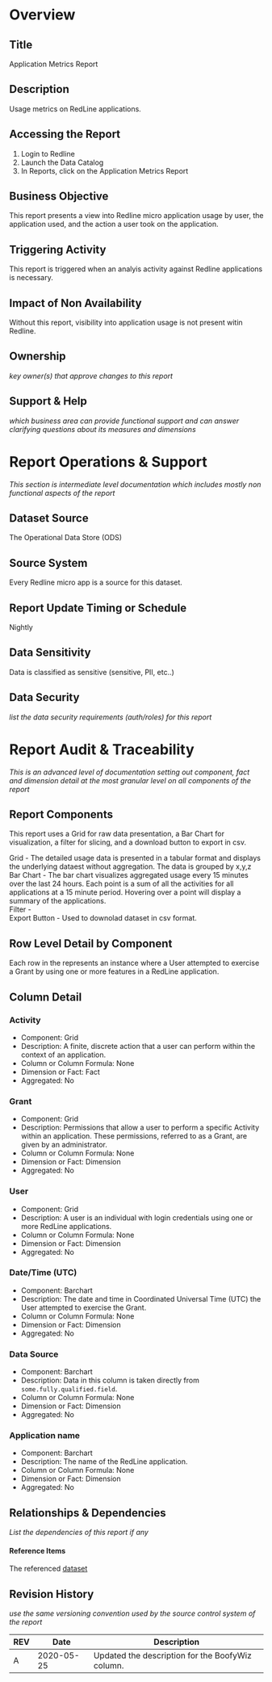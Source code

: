 # Overview

## Title

Application Metrics Report

## Description

Usage metrics on RedLine applications.

## Accessing the Report

1. Login to Redline
2. Launch the Data Catalog
3. In Reports, click on the Application Metrics Report

## Business Objective

This report presents a view into Redline micro application usage by user, the application used, and the action a user took on the application.

## Triggering Activity

This report is triggered when an analyis activity against Redline applications is necessary.

## Impact of Non Availability

Without this report, visibility into application usage is not present witin Redline.

## Ownership

_key owner(s) that approve changes to this report_

## Support & Help

_which business area can provide functional support and can answer clarifying questions about its measures and dimensions_

# Report Operations & Support

_This section is intermediate level documentation which includes mostly non functional aspects of the report_

## Dataset Source

The Operational Data Store (ODS)

## Source System

Every Redline micro app is a source for this dataset.

## Report Update Timing or Schedule

Nightly

## Data Sensitivity

Data is classified as sensitive (sensitive, PII, etc..)

## Data Security

_list the data security requirements (auth/roles) for this report_

# Report Audit & Traceability

_This is an advanced level of documentation setting out component, fact and dimension detail at the most granular level on all components of the report_

## Report Components

This report uses a Grid for raw data presentation, a Bar Chart for visualization, a filter for slicing, and a download button to export in csv.

Grid - The detailed usage data is presented in a tabular format and displays the underlying dataest without aggregation. The data is grouped by x,y,z\
Bar Chart - The bar chart visualizes aggregated usage every 15 minutes over the last 24 hours. Each point is a sum of all the activities for all applications at a 15 minute period. Hovering over a point will display a summary of the applications.\
Filter -\
Export Button - Used to downolad dataset in csv format.

## Row Level Detail by Component

Each row in the represents an instance where a User attempted to exercise a Grant by using one or more features in a RedLine application.

## Column Detail

### Activity

- Component: Grid
- Description: A finite, discrete action that a user can perform within the context of an application.
- Column or Column Formula: None
- Dimension or Fact: Fact
- Aggregated: No

### Grant

- Component: Grid
- Description: Permissions that allow a user to perform a specific Activity within an application. These permissions, referred to as a Grant, are given by an administrator.
- Column or Column Formula: None
- Dimension or Fact: Dimension
- Aggregated: No

### User

- Component: Grid
- Description: A user is an individual with login credentials using one or more RedLine applications.
- Column or Column Formula: None
- Dimension or Fact: Dimension
- Aggregated: No

### Date/Time (UTC)

- Component: Barchart
- Description: The date and time in Coordinated Universal Time (UTC) the User attempted to exercise the Grant.
- Column or Column Formula: None
- Dimension or Fact: Dimension
- Aggregated: No

### Data Source

- Component: Barchart
- Description: Data in this column is taken directly from `some.fully.qualified.field`.
- Column or Column Formula: None
- Dimension or Fact: Dimension
- Aggregated: No

### Application name

- Component: Barchart
- Description: The name of the RedLine application.
- Column or Column Formula: None
- Dimension or Fact: Dimension
- Aggregated: No

## Relationships & Dependencies

_List the dependencies of this report if any_

#### Reference Items

The referenced [dataset]("./dataset")

## Revision History

_use the same versioning convention used by the source control system of the report_

| REV | Date       | Description                                      |
| --- | ---------- | ------------------------------------------------ |
| A   | 2020-05-25 | Updated the description for the BoofyWiz column. |
